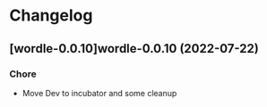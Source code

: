 # Changelog



## [wordle-0.0.10]wordle-0.0.10 (2022-07-22)

### Chore

- Move Dev to incubator and some cleanup
  
  